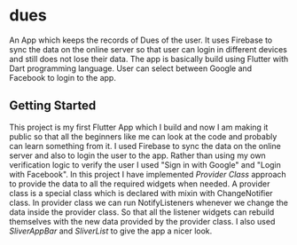 # dues

An App which keeps the records of Dues of the user. It uses Firebase to sync the data on the online server so that user can login in different devices and still does not lose their data. The app is basically build using Flutter with Dart programming language. User can select between Google and Facebook to login to the app. 

## Getting Started

This project is my first Flutter App which I build and now I am making it public so that all the beginners like me can look at the code and probably can learn something from it. 
I used Firebase to sync the data on the online server and also to login the user to the app. 
Rather than using my own verification logic to verify the user I used "Sign in with Google" and "Login with Facebook". 
In this project I have implemented *Provider Class* approach to provide the data to all the required widgets when needed.
A provider class is a special class which is declared with mixin with ChangeNotifier class.
In provider class we can run NotifyListeners whenever we change the data inside the provider class. So that all the listener widgets can rebuild themselves with the new data provided by the provider class.
I also used *SliverAppBar* and *SliverList* to give the app a nicer look.
